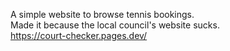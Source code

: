 A simple website to browse tennis bookings.\
Made it because the local council's website sucks.\
https://court-checker.pages.dev/
